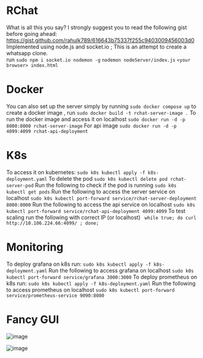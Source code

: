 # RChat
What is all this you say? I strongly suggest you to read the following gist before going ahead:
https://gist.github.com/rahulk789/616643b75337f255c9403009456003d0 \
Implemented using node.js  and socket.io ; This is an attempt to create a whatsapp clone. \
run `sudo npm i socket.io nodemon -g`
`nodemon nodeServer/index.js`
`<your browser> index.html`

# Docker
You can also set up the server simply by running `sudo docker compose up`
to create a docker image , run `sudo docker build -t rchat-server-image .`
To run the docker image and access it on localhost `sudo docker run -d -p 8000:8000 rchat-server-image`
For api image `sudo docker run -d -p 4099:4099 rchat-api-deployment`

# K8s
To access it on kubernetes:
`sudo k0s kubectl apply -f k8s-deployment.yaml`
To delete the pod
`sudo k0s kubectl delete pod rchat-server-pod`
Run the following to check if the pod is running
`sudo k0s kubectl get pods`
Run the following to access the server service on localhost
`sudo k0s kubectl port-forward service/rchat-server-deployment 8000:8000`
Run the following to access the api service on localhost
`sudo k0s kubectl port-forward service/rchat-api-deployment 4099:4099`
To test scaling run the following with correct IP (or localhost)
` while true; do curl http://10.106.224.66:4099/ ; done;`

# Monitoring
To deploy grafana on k8s run:
`sudo k0s kubectl apply -f k8s-deployment.yaml`
Run the following to access grafana on localhost
`sudo k0s kubectl port-forward service/grafana 3000:3000`
To deploy prometheus on k8s run:
`sudo k0s kubectl apply -f k8s-deployment.yaml`
Run the following to access prometheus on localhost
`sudo k0s kubectl port-forward service/prometheus-service 9090:8080`

# Fancy GUI

![image](https://user-images.githubusercontent.com/83643646/211990987-ba40b62b-2b64-4dbe-8758-2eeb41375c43.png)

![image](https://user-images.githubusercontent.com/83643646/211991007-9e9f78dc-afe8-4615-8a91-6fc1e07f1658.png)
